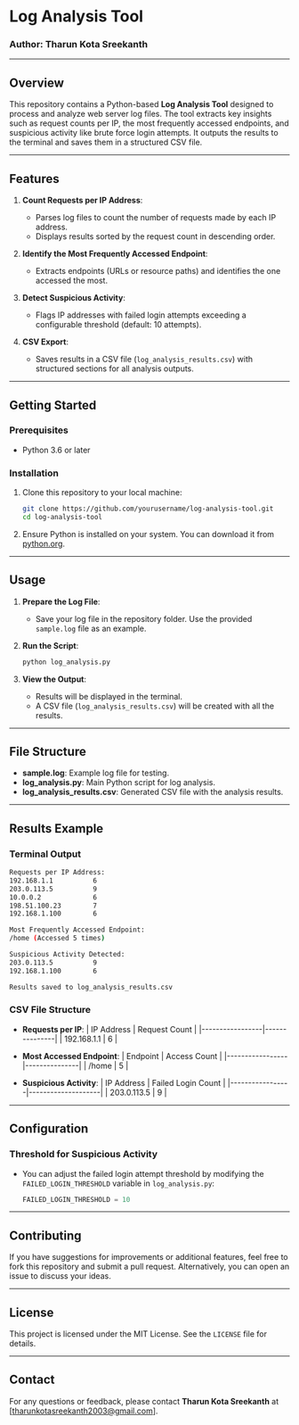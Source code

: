 
# Log Analysis Tool

### Author: Tharun Kota Sreekanth

---

## Overview

This repository contains a Python-based **Log Analysis Tool** designed to process and analyze web server log files. The tool extracts key insights such as request counts per IP, the most frequently accessed endpoints, and suspicious activity like brute force login attempts. It outputs the results to the terminal and saves them in a structured CSV file.

---

## Features

1. **Count Requests per IP Address**:
   - Parses log files to count the number of requests made by each IP address.
   - Displays results sorted by the request count in descending order.

2. **Identify the Most Frequently Accessed Endpoint**:
   - Extracts endpoints (URLs or resource paths) and identifies the one accessed the most.

3. **Detect Suspicious Activity**:
   - Flags IP addresses with failed login attempts exceeding a configurable threshold (default: 10 attempts).

4. **CSV Export**:
   - Saves results in a CSV file (`log_analysis_results.csv`) with structured sections for all analysis outputs.

---

## Getting Started

### Prerequisites

- Python 3.6 or later

### Installation

1. Clone this repository to your local machine:
   ```bash
   git clone https://github.com/yourusername/log-analysis-tool.git
   cd log-analysis-tool
   ```

2. Ensure Python is installed on your system. You can download it from [python.org](https://www.python.org/).

---

## Usage

1. **Prepare the Log File**:
   - Save your log file in the repository folder. Use the provided `sample.log` file as an example.

2. **Run the Script**:
   ```bash
   python log_analysis.py
   ```

3. **View the Output**:
   - Results will be displayed in the terminal.
   - A CSV file (`log_analysis_results.csv`) will be created with all the results.

---

## File Structure

- **sample.log**: Example log file for testing.
- **log_analysis.py**: Main Python script for log analysis.
- **log_analysis_results.csv**: Generated CSV file with the analysis results.

---

## Results Example

### Terminal Output
```bash
Requests per IP Address:
192.168.1.1          6
203.0.113.5          9
10.0.0.2             6
198.51.100.23        7
192.168.1.100        6

Most Frequently Accessed Endpoint:
/home (Accessed 5 times)

Suspicious Activity Detected:
203.0.113.5          9
192.168.1.100        6

Results saved to log_analysis_results.csv
```

### CSV File Structure

- **Requests per IP**:
  | IP Address      | Request Count |
  |-----------------|---------------|
  | 192.168.1.1     | 6             |

- **Most Accessed Endpoint**:
  | Endpoint        | Access Count  |
  |-----------------|---------------|
  | /home           | 5             |

- **Suspicious Activity**:
  | IP Address      | Failed Login Count |
  |-----------------|--------------------|
  | 203.0.113.5     | 9                  |

---

## Configuration

### Threshold for Suspicious Activity

- You can adjust the failed login attempt threshold by modifying the `FAILED_LOGIN_THRESHOLD` variable in `log_analysis.py`:
  ```python
  FAILED_LOGIN_THRESHOLD = 10
  ```

---

## Contributing

If you have suggestions for improvements or additional features, feel free to fork this repository and submit a pull request. Alternatively, you can open an issue to discuss your ideas.

---

## License

This project is licensed under the MIT License. See the `LICENSE` file for details.

---

## Contact

For any questions or feedback, please contact **Tharun Kota Sreekanth** at [tharunkotasreekanth2003@gmail.com].
